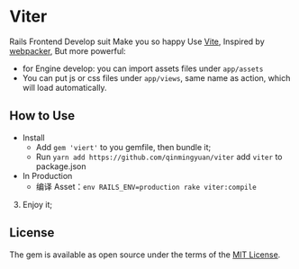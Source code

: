 # Viter

Rails Frontend Develop suit Make you so happy
Use [Vite](https://github.com/vitejs/vite),
Inspired by [webpacker](https://github.com/rails/webpacker), But more powerful:

* for Engine develop: you can import assets files under `app/assets`
* You can put js or css files under `app/views`, same name as action, which will load automatically.


## How to Use

* Install
  * Add `gem 'viert'` to you gemfile, then bundle it;
  * Run `yarn add https://github.com/qinmingyuan/viter` add `viter` to package.json
* In Production
  * 编译 Asset：`env RAILS_ENV=production rake viter:compile`

3. Enjoy it;



## License
The gem is available as open source under the terms of the [MIT License](https://opensource.org/licenses/MIT).
